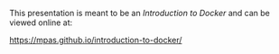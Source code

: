 This presentation is meant to be an *Introduction to Docker* and can be viewed online at:

https://mpas.github.io/introduction-to-docker/
